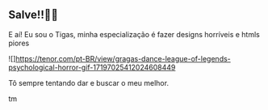 ## Salve!!🤡🦦

 E aí! Eu sou o Tigas, minha especialização é fazer designs horríveis e htmls piores

 ![]https://tenor.com/pt-BR/view/gragas-dance-league-of-legends-psychological-horror-gif-17197025412024608449

  Tô sempre tentando dar e buscar o meu melhor.
 

 
 
 
tm
